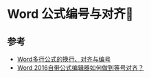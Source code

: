 # Word 公式编号与对齐🧉


## 参考

- [Word多行公式的换行、对齐与编号](https://zhuanlan.zhihu.com/p/439988361)
- [Word 2016自带公式编辑器如何做到等号对齐？](https://www.zhihu.com/question/42837433/answer/94929570)
